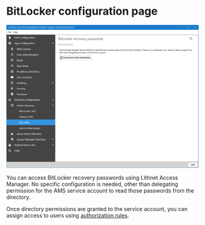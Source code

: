 # BitLocker configuration page

![](../../images/ui-page-directory-configuration-active-directory-bitlocker.png)

You can access BitLocker recovery passwords using Lithnet Access Manager. No specific configuration is needed, other than delegating permission for the AMS service account to read those passwords from the directory.

Once directory permissions are granted to the service account, you can assign access to users using [authorization rules](authorization-page.md).
